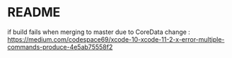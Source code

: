 #  README

if build fails when merging to master due to CoreData change : https://medium.com/codespace69/xcode-10-xcode-11-2-x-error-multiple-commands-produce-4e5ab75558f2



